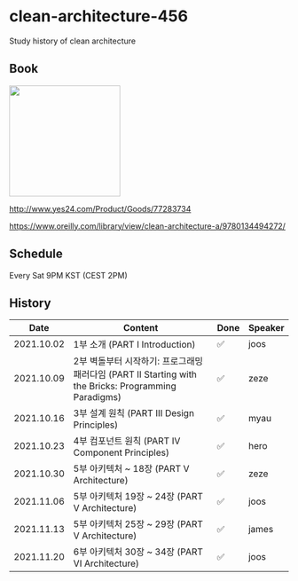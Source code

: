 # clean-architecture-456
Study history of clean architecture

## Book
<img src="http://image.yes24.com/goods/77283734/XL" width="200">

http://www.yes24.com/Product/Goods/77283734

https://www.oreilly.com/library/view/clean-architecture-a/9780134494272/

## Schedule
Every Sat 9PM KST (CEST 2PM)

## History
|Date|Content|Done|Speaker|
|----|-------|----|-------|
|2021.10.02|1부 소개 (PART I Introduction)|✅|joos|
|2021.10.09|2부 벽돌부터 시작하기: 프로그래밍 패러다임 (PART II Starting with the Bricks: Programming Paradigms)|✅|zeze|
|2021.10.16|3부 설계 원칙 (PART III Design Principles)|✅|myau|
|2021.10.23|4부 컴포넌트 원칙 (PART IV Component Principles)|✅|hero|
|2021.10.30|5부 아키텍처 ~ 18장 (PART V Architecture)|✅|zeze|
|2021.11.06|5부 아키텍처 19장 ~ 24장 (PART V Architecture)|✅|joos|
|2021.11.13|5부 아키텍처 25장 ~ 29장 (PART V Architecture)|✅|james|
|2021.11.20|6부 아키텍처 30장 ~ 34장 (PART VI Architecture)|✅|joos|
